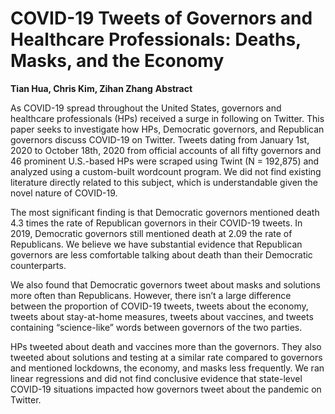 # COVID-19 Tweets of Governors and Healthcare Professionals: Deaths, Masks, and the Economy

**Tian Hua, Chris Kim, Zihan Zhang**
**Abstract**

As COVID-19 spread throughout the United States, governors and healthcare professionals (HPs) received a surge in following on Twitter. This paper seeks to investigate how HPs, Democratic governors, and Republican governors discuss COVID-19 on Twitter. Tweets dating from January 1st, 2020 to October 18th, 2020 from official accounts of all fifty governors and 46 prominent U.S.-based HPs were scraped using Twint (N = 192,875) and analyzed using a custom-built wordcount program. We did not find existing literature directly related to this subject, which is understandable given the novel nature of COVID-19.

The most significant finding is that Democratic governors mentioned death 4.3 times the rate of Republican governors in their COVID-19 tweets. In 2019, Democratic governors still mentioned death at 2.09 the rate of Republicans. We believe we have substantial evidence that Republican governors are less comfortable talking about death than their Democratic counterparts.

We also found that Democratic governors tweet about masks and solutions more often than Republicans. However, there isn’t a large difference between the proportion of COVID-19 tweets, tweets about the economy, tweets about stay-at-home measures, tweets about vaccines, and tweets containing “science-like” words between governors of the two parties. 

HPs tweeted about death and vaccines more than the governors. They also tweeted about solutions and testing at a similar rate compared to governors and mentioned lockdowns, the economy, and masks less frequently. We ran linear regressions and did not find conclusive evidence that state-level COVID-19 situations impacted how governors tweet about the pandemic on Twitter.
